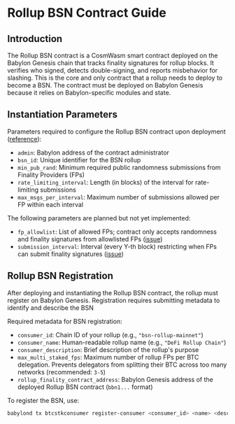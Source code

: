 # Rollup BSN Contract Guide

## Introduction

The Rollup BSN contract is a CosmWasm smart contract deployed on the Babylon Genesis
chain that tracks finality signatures for rollup blocks. It verifies who signed,
detects double-signing, and reports misbehavior for slashing. This is the core and only
contract that a rollup needs to deploy to become a BSN. The contract must be deployed
on Babylon Genesis because it relies on Babylon-specific modules and state.


## Instantiation Parameters

Parameters required to configure the Rollup BSN contract upon deployment ([reference](../contracts/finality/src/msg.rs#L12-L19)):

- `admin`: Babylon address of the contract administrator
- `bsn_id`: Unique identifier for the BSN rollup
- `min_pub_rand`: Minimum required public randomness submissions from Finality Providers (FPs)
- `rate_limiting_interval`: Length (in blocks) of the interval for rate-limiting submissions
- `max_msgs_per_interval`: Maximum number of submissions allowed per FP within each interval

The following parameters are planned but not yet implemented:
- `fp_allowlist`: List of allowed FPs; contract only accepts randomness and finality signatures from allowlisted FPs ([issue](https://github.com/babylonlabs-io/rollup-bsn-contracts/issues/72))
- `submission_interval`: Interval (every Y-th block) restricting when FPs can submit finality signatures ([issue](https://github.com/babylonlabs-io/rollup-bsn-contracts/issues/78))

## Rollup BSN Registration
After deploying and instantiating the Rollup BSN contract, the
rollup must register on Babylon Genesis. Registration requires 
submitting metadata to identify and describe the BSN

Required metadata for BSN registration:
- `consumer_id`: Chain ID of your rollup (e.g., `"bsn-rollup-mainnet"`)
- `consumer_name`: Human-readable rollup name (e.g., `"DeFi Rollup Chain"`)
- `consumer_description`: Brief description of the rollup's purpose
- `max_multi_staked_fps`: Maximum number of rollup FPs per BTC delegation. Prevents delegators from splitting their BTC across too many networks (recommended: `3-5`)
- `rollup_finality_contract_address`: Babylon Genesis address of the deployed Rollup BSN contract (`bbn1...` format)

To register the BSN, use:
```bash
babylond tx btcstkconsumer register-consumer <consumer_id> <name> <description> <max_multi_staked_fps> <rollup_finality_contract_address> [flags]
```
